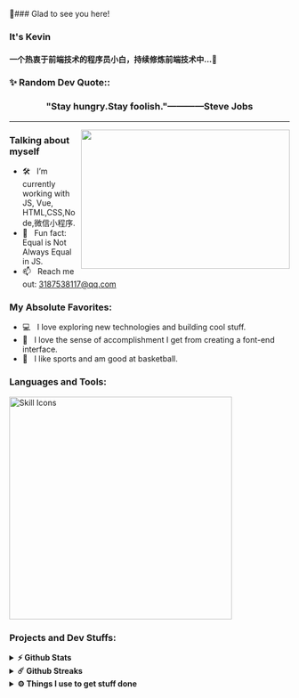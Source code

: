 :wave:### Glad to see you here! 
 <h3>It's Kevin</h3>
 <h4>一个热衷于前端技术的程序员小白，持续修炼前端技术中...🚀</h4>

<h3 align="left">✨ Random Dev Quote::</h3>
<div align="center">
    <h3>"Stay hungry.Stay foolish."————Steve Jobs</h3>
</div>
<hr>
<img align="right" height="250" width="375" alt="" src="https://raw.githubusercontent.com/iampavangandhi/iampavangandhi/master/gifs/coder.gif" />
<h3>Talking about myself</h3>

- 🛠 &nbsp; I’m currently working with JS, Vue, HTML,CSS,Node,微信小程序.
- 👾 &nbsp; Fun fact: Equal is Not Always Equal in JS.
- 📫 &nbsp; Reach me out: 3187538117@qq.com

### My Absolute Favorites:
- 💻 &nbsp; I love exploring new technologies and building cool stuff.
- 📰 &nbsp; I love the sense of accomplishment I get from creating a font-end interface.
- :basketball: &nbsp; I like sports and am good at basketball.

### Languages and Tools:
<img width="400" src="https://go-skill-icons.vercel.app/api/icons?i=html,css,js,vue,mongodb,vscode&titles=true" alt="Skill Icons" title="Skill Icons">


### Projects and Dev Stuffs:

<details>
  <summary><b>⚡ Github Stats</b></summary>

  <br />
  <img height="180em" src="https://github-readme-stats.vercel.app/api?username=Kevin-Chen19&show_icons=true&hide_border=true&&count_private=true&include_all_commits=true" />
  <img height="180em" src="https://github-readme-stats.vercel.app/api/top-langs/?username=Kevin-Chen19&exclude_repo=KNN-Image-Classification&show_icons=true&hide_border=true&layout=compact&langs_count=8"/>
</details>
<details>
  <summary><b>☄️ Github Streaks</b></summary>

  <br />
  <img height="180em" src="https://github-readme-streak-stats.herokuapp.com/?user=Kevin-Chen19&hide_border=true" />
</details>

<details>
  <br />
  <summary><b>⚙️ Things I use to get stuff done</b></summary>
  	<ul>
	    <li><b>Code Editor:</b> VSCode - The best editor out there</li>
        <li><b>Data Base Tool:</b> MongoDBCompass - The MongoDB GUI</li>
        <li><b>Git Tool:</b> GitHub Desktop - A convenient git visualization management tool</li>
 	    <li><b>Other Tools:</b> Postman, 微信开发者工具，HBuilderX - Some of the tools I've used</li>
        <li><b>Learing Resource:</b> 语雀，LeetCode,CSDN - I often browse places to learn</li>
        <li><b>Component Resource:</b> Swiper,Element Plus,iconfont - The resources I commonly use in projects</li>
	</ul>
</details>


<!--
**Kevin-Chen19/Kevin-Chen19** is a ✨ _special_ ✨ repository because its `README.md` (this file) appears on your GitHub profile.

Here are some ideas to get you started:

- 🔭 I’m currently working on ...
- 🌱 I’m currently learning ...
- 👯 I’m looking to collaborate on ...
- 🤔 I’m looking for help with ...
- 💬 Ask me about ...
- 📫 How to reach me: ...
- 😄 Pronouns: ...
- ⚡ Fun fact: ...
-->
